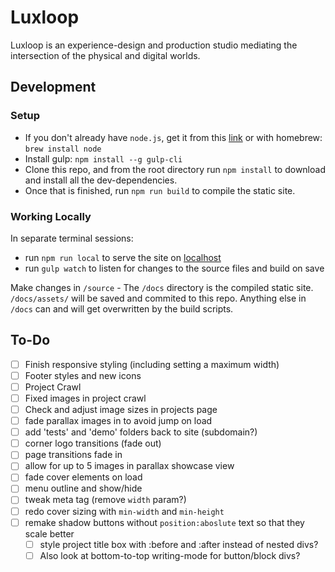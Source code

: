 # Luxloop

Luxloop is an experience-design and production studio mediating the intersection of the physical and digital worlds.


## Development

### Setup
* If you don't already have `node.js`, get it from this [link](https://nodejs.org/en/download/) or with homebrew: `brew install node`
* Install gulp: `npm install --g gulp-cli`
* Clone this repo, and from the root directory run `npm install` to download and install all the dev-dependencies. 
* Once that is finished, run `npm run build` to compile the static site.

### Working Locally
In separate terminal sessions: 
* run `npm run local` to serve the site on [localhost](http://localhost:8000)
* run `gulp watch` to listen for changes to the source files and build on save

Make changes in `/source` - The `/docs` directory is the compiled static site. `/docs/assets/` will be saved and commited to this repo. Anything else in `/docs` can and will get overwritten by the build scripts. 

## To-Do
* [ ] Finish responsive styling (including setting a maximum width)
* [ ] Footer styles and new icons
* [ ] Project Crawl
* [ ] Fixed images in project crawl
* [ ] Check and adjust image sizes in projects page
* [ ] fade parallax images in to avoid jump on load
* [ ] add 'tests' and 'demo' folders back to site (subdomain?)
* [ ] corner logo transitions (fade out)
* [ ] page transitions fade in
* [ ] allow for up to 5 images in parallax showcase view
* [ ] fade cover elements on load
* [ ] menu outline and show/hide
* [ ] tweak meta tag (remove `width` param?)
* [ ] redo cover sizing with `min-width` and `min-height`
* [ ] remake shadow buttons without `position:aboslute` text so that they scale better
    * [ ] style project title box with :before and :after instead of nested divs?
    * [ ] Also look at bottom-to-top writing-mode for button/block divs?
